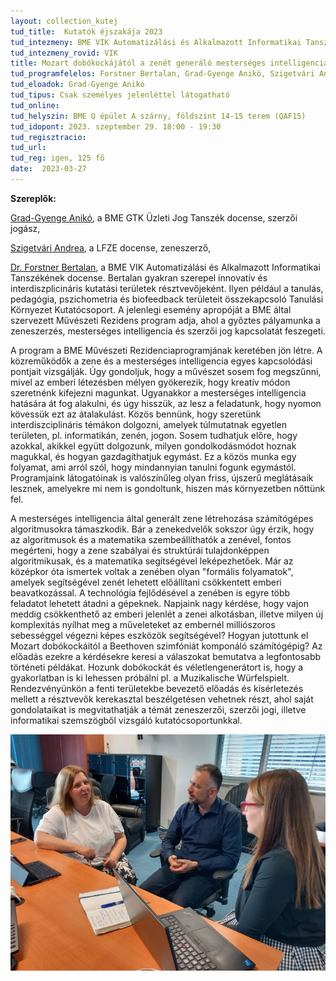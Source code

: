 ```yaml
---
layout: collection_kutej
tud_title:  Kutatók éjszakája 2023
tud_intezmeny: BME VIK Automatizálási és Alkalmazott Informatikai Tanszék
tud_intezmeny_rovid: VIK
title: Mozart dobókockájától a zenét generáló mesterséges intelligencia modellekig
tud_programfelelos: Forstner Bertalan, Grad-Gyenge Anikó, Szigetvári Andrea
tud_eloadok: Grad-Gyenge Anikó
tud_tipus: Csak személyes jelenléttel látogatható
tud_online: 
tud_helyszin: BME Q épület A szárny, földszint 14-15 terem (QAF15)
tud_idopont: 2023. szeptember 29. 18:00 - 19:30
tud_regisztracio: 
tud_url: 
tud_reg: igen, 125 fő
date:  2023-03-27
---
```


**Szereplők:**

[Grad-Gyenge Anikó](https://law.bme.hu/munkatarsaink), a BME GTK Üzleti Jog Tanszék docense, szerzői jogász,

[Szigetvári Andrea](https://lfze.hu/zeneszerzes-oktatok/szigetvari-andrea-1435), a LFZE docense, zeneszerző, 

[Dr. Forstner Bertalan](https://www.aut.bme.hu/Staff/cyberci), a BME VIK Automatizálási és Alkalmazott Informatikai Tanszékének docense. Bertalan gyakran szerepel innovatív és interdiszplicináris kutatási területek résztvevőjeként. Ilyen például a tanulás, pedagógia, pszichometria és biofeedback területeit összekapcsoló Tanulási Környezet Kutatócsoport. A jelenlegi esemény apropóját a BME által szervezett Művészeti Rezidens program adja, ahol a győztes pályamunka a zeneszerzés, mesterséges intelligencia és szerzői jog kapcsolatát feszegeti.

A program a BME Művészeti Rezidenciaprogramjának keretében jön létre. A közreműködők a zene és a mesterséges intelligencia egyes kapcsolódási pontjait vizsgálják. Úgy gondoljuk, hogy a művészet sosem fog megszűnni, mivel az emberi létezésben mélyen gyökerezik, hogy kreatív módon szeretnénk kifejezni magunkat. Ugyanakkor a mesterséges intelligencia hatására át fog alakulni, és úgy hisszük, az lesz a feladatunk, hogy nyomon kövessük ezt az átalakulást. 
Közös bennünk, hogy szeretünk interdiszciplináris témákon dolgozni, amelyek túlmutatnak egyetlen területen, pl. informatikán, zenén, jogon. Sosem tudhatjuk előre, hogy azokkal, akikkel együtt dolgozunk, milyen gondolkodásmódot hoznak magukkal, és hogyan gazdagíthatjuk egymást. Ez a közös munka egy folyamat, ami arról szól, hogy mindannyian tanulni fogunk egymástól. Programjaink látogatóinak is valószínűleg olyan friss, újszerű meglátásaik lesznek, amelyekre mi nem is gondoltunk, hiszen más környezetben nőttünk fel.



A mesterséges intelligencia által generált zene létrehozása számítógépes algoritmusokra támaszkodik. Bár a zenekedvelők sokszor úgy érzik, hogy az algoritmusok és a matematika szembeállíthatók a zenével, fontos megérteni, hogy a zene szabályai és struktúrái tulajdonképpen algoritmikusak, és a matematika segítségével leképezhetőek. 
Már az középkor óta ismertek voltak a zenében olyan "formális folyamatok", amelyek segítségével zenét lehetett előállítani csökkentett emberi beavatkozással. A technológia fejlődésével  a zenében is egyre több feladatot lehetett átadni a gépeknek. Napjaink nagy kérdése, hogy vajon meddig csökkenthető az emberi jelenlét a zenei alkotásban, illetve milyen új komplexitás nyílhat meg a műveleteket az embernél milliószoros sebességgel végezni képes eszközök segítségével? Hogyan jutottunk el Mozart dobókockáitól a Beethoven szimfóniát komponáló számítógépig? Az előadás ezekre a kérdésekre keresi a válaszokat bemutatva a legfontosabb történeti példákat. Hozunk dobókockát és véletlengenerátort is, hogy a gyakorlatban is ki lehessen próbálni pl. a Muzikalische Würfelspielt. 
Rendezvényünkön a fenti területekbe bevezető előadás és kísérletezés mellett a résztvevők kerekasztal beszélgetésen vehetnek részt, ahol saját gondolataikat is megvitathatják a témát zeneszerzői, szerzői jogi, illetve informatikai szemszögből vizsgáló kutatócsoportunkkal. 

![Mozart dobókockájától a zenét generáló mesterséges intelligencia modellekig](images/mozart-dobokockajatol-a-zenet-generalo-mesterseges-intelligencia-modellekig.jpg)
